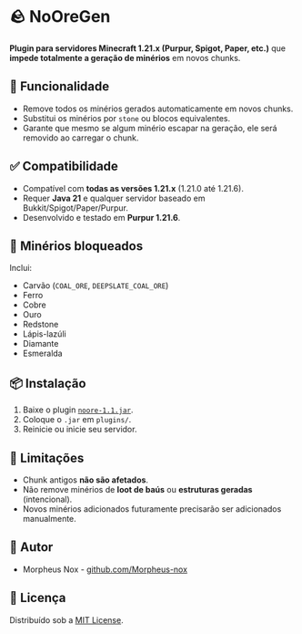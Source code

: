 # 🪨 NoOreGen

**Plugin para servidores Minecraft 1.21.x (Purpur, Spigot, Paper, etc.)** que **impede totalmente a geração de minérios** em novos chunks.

## 🔧 Funcionalidade
- Remove todos os minérios gerados automaticamente em novos chunks.
- Substitui os minérios por `stone` ou blocos equivalentes.
- Garante que mesmo se algum minério escapar na geração, ele será removido ao carregar o chunk.

## ✅ Compatibilidade
- Compatível com **todas as versões 1.21.x** (1.21.0 até 1.21.6).
- Requer **Java 21** e qualquer servidor baseado em Bukkit/Spigot/Paper/Purpur.
- Desenvolvido e testado em **Purpur 1.21.6**.

## 🧱 Minérios bloqueados
Inclui:
- Carvão (`COAL_ORE`, `DEEPSLATE_COAL_ORE`)
- Ferro
- Cobre
- Ouro
- Redstone
- Lápis-lazúli
- Diamante
- Esmeralda

## 📦 Instalação
1. Baixe o plugin [`noore-1.1.jar`](https://github.com/Morpheus-nox/noore/releases).
2. Coloque o `.jar` em `plugins/`.
3. Reinicie ou inicie seu servidor.

## 🛑 Limitações
- Chunk antigos **não são afetados**.
- Não remove minérios de **loot de baús** ou **estruturas geradas** (intencional).
- Novos minérios adicionados futuramente precisarão ser adicionados manualmente.

## 👤 Autor
- Morpheus Nox - [github.com/Morpheus-nox](https://github.com/Morpheus-nox)

## 📜 Licença
Distribuído sob a [MIT License](LICENSE).
